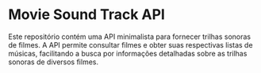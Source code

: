 # Movie Sound Track API
Este repositório contém uma API minimalista para fornecer trilhas sonoras de filmes. A API permite consultar filmes e obter suas respectivas listas de músicas, facilitando a busca por informações detalhadas sobre as trilhas sonoras de diversos filmes.
